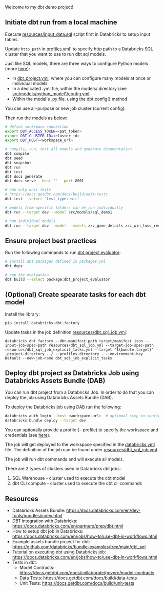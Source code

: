Welcome to my dbt demo project!

## Initiate dbt run from a local machine

Execute [resources/input_data.sql](resources/input_data.sql) script first in Databricks to setup input tables.

Update `http_path` in [profiles.yml](profiles.yml)` to specify http path to a Databricks SQL cluster that you want to use to run dbt sql models.

Just like SQL models, there are three ways to configure Python models (more [here](https://docs.getdbt.com/docs/build/python-models#configuring-python-models)):
* In [dbt_project.yml](dbt_project.yml), where you can configure many models at once or individual models
* In a dedicated .yml file, within the models/ directory (see [src/models/python_model1/config.yml](src/models/python_model1/config.yml)
* Within the model's .py file, using the dbt.config() method

You can use all-purpose or new job cluster (current config).

Then run the models as below:
```bash
# define workspace connection
export DBT_ACCESS_TOKEN=<pat_token>
export DBT_CLUSTER_ID=<cluster_id>
export DBT_HOST=<workspace_url>

# compile, run, test all models and generate documentation
dbt compile
dbt seed
dbt snapshot
dbt run
dbt test
dbt docs generate
dbt docs serve --host "" --port 8001

# run only unit tests
# https://docs.getdbt.com/docs/build/unit-tests
dbt test --select "test_type:unit"

# models from specific folders can be run individually
dbt run --target dev --model src/models/sql_demo1

# run individual models
dbt run --target dev --model --models zzz_game_details zzz_win_loss_records
```

## Ensure project best practices

Run the following commands to run [dbt project evaluator](https://github.com/dbt-labs/dbt-project-evaluator):
```bash
# install dbt packages defined in packages.yml
dbt deps

# run the evaluation
dbt build --select package:dbt_project_evaluator
```

## (Optional) Create spearate tasks for each dbt model

Install the library:
```shell
pip install databricks-dbt-factory
```

Update tasks in the job definition [resources/dbt_sql_job.yml](resources/dbt_sql_job.yml):
```shell
databricks_dbt_factory --dbt-manifest-path target/manifest.json --input-job-spec-path resources/dbt_sql_job.yml --target-job-spec-path resources/dbt_sql_job_explicit_tasks.yml --target '${bundle.target}' --project-directory ../ --profiles-directory . --environment-key Default --new-job-name dbt_sql_job_explicit_tasks
```

## Deploy dbt project as Databricks Job using Databricks Assets Bundle (DAB)

You can run dbt project from a Databricks Job. 
In order to do that you can deploy the job using Databricks Assets Bundle (DAB).

To deploy the Databricks job using DAB run the following:
```bash
databricks auth login --host <workspace-url>  # optional step to configure pat token
databricks bundle deploy --target dev
```
You can optionally provide a profile (--profile) to specify the workspace and credentials 
(see [here](https://docs.databricks.com/en/dev-tools/cli/profiles.html)).

The job will get deployed to the workspace specified in the [databricks.yml](databricks.yml) file. 
The definition of the job can be found under [resources/dbt_sql_job.yml](resources/dbt_sql_job.yml).

The job will run dbt commands and will execute all models.

There are 2 types of clusters used in Databricks dbt jobs:
1. SQL Warehouse - cluster used to execute the dbt model
2. dbt CLI compute - cluster used to execute the dbt cli commands

## Resources

* Databricks Assets Bundle: https://docs.databricks.com/en/dev-tools/bundles/index.html
* DBT integration with Databricks: https://docs.databricks.com/en/partners/prep/dbt.html
* How to setup dbt job in Databricks: https://docs.databricks.com/en/jobs/how-to/use-dbt-in-workflows.html
* Example assets bundle project for dbt: https://github.com/databricks/bundle-examples/tree/main/dbt_sql
* Tutorial on executing dbt using Databricks job: https://docs.databricks.com/en/jobs/how-to/use-dbt-in-workflows.html
* Tests in dbt:
  * Model Contracts: https://docs.getdbt.com/docs/collaborate/govern/model-contracts
  * Data Tests: https://docs.getdbt.com/docs/build/data-tests
  * Unit Tests: https://docs.getdbt.com/docs/build/unit-tests